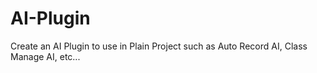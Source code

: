 # AI-Plugin
Create an AI Plugin to use in Plain Project such as Auto Record AI, Class Manage AI, etc...
